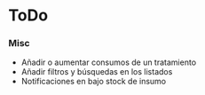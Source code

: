 # ToDo

### Misc
- Añadir o aumentar consumos de un tratamiento
- Añadir filtros y búsquedas en los listados
- Notificaciones en bajo stock de insumo
